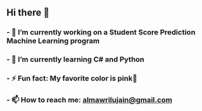 ## Hi there 👋
### - 🔭 I’m currently working on a Student Score Prediction Machine Learning program
### - 🌱 I’m currently learning C# and Python
### - ⚡ Fun fact: My favorite color is pink🩷
### - 📫 How to reach me: [almawrilujain@gmail.com](mailto:almawrilujain@gmail.com)

<!--
**lujain06/lujain06** is a ✨ _special_ ✨ repository because its `README.md` (this file) appears on your GitHub profile.

Here are some ideas to get you started:

- 🔭 I’m currently working on ...
- 🌱 I’m currently learning ...
- 👯 I’m looking to collaborate on ...
- 🤔 I’m looking for help with ...
- 💬 Ask me about ...
- 📫 How to reach me: ...
- 😄 Pronouns: ...
- ⚡ Fun fact: ...
-->
